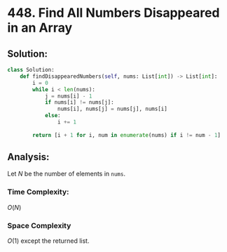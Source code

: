 # 448. Find All Numbers Disappeared in an Array

## Solution:

```python
class Solution:
    def findDisappearedNumbers(self, nums: List[int]) -> List[int]:
        i = 0
        while i < len(nums):
            j = nums[i] - 1
            if nums[i] != nums[j]:
                nums[i], nums[j] = nums[j], nums[i]
            else:
                i += 1
        
        return [i + 1 for i, num in enumerate(nums) if i != num - 1]
```

## Analysis:

Let $N$ be the number of elements in `nums`.

### Time Complexity:

$O(N)$

### Space Complexity

$O(1)$ except the returned list.